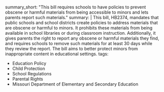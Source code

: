 summary_short: "This bill requires schools to have policies to prevent obscene or harmful materials from being accessible to minors and lets parents report such materials."
summary: |
  This bill, HB2374, mandates that public schools and school districts create policies to address materials that are obscene or harmful to minors. It prohibits these materials from being available in school libraries or during classroom instruction. Additionally, it gives parents the right to report any obscene or harmful materials they find, and requires schools to remove such materials for at least 30 days while they review the report. The bill aims to better protect minors from inappropriate content in educational settings.
tags:
  - Education Policy
  - Child Protection
  - School Regulations
  - Parental Rights
  - Missouri Department of Elementary and Secondary Education
